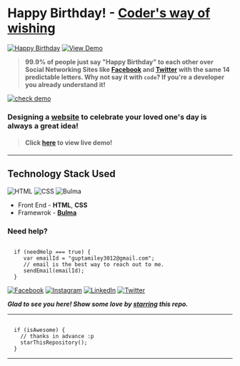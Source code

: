 # Happy Birthday! - [Coder's way of wishing](https://medium.com/@vinitshahdeo/coders-way-of-wishing-happy-birthday-1fe457e7a2ba)
[![Happy Birthday](https://img.shields.io/badge/Happy-Birthday-dodgerblue.svg?style=for-the-badge)](https://github.com/smilegupta/ShivanshuBday/) [![View Demo](https://img.shields.io/badge/View-Demo-teal.svg?style=for-the-badge)]( https://smilegupta.github.io/ShivanshuBday/)
> **99.9% of people just say "Happy Birthday" to each other over Social Networking Sites like [Facebook](https://www.facebook.com/smilegupta.1998) and [Twitter](https://twitter.com/gupta_smile_) with the same 14 predictable letters. Why not say it with `code`? If you're a developer you already understand it!**

[![check demo](https://forthebadge.com/images/badges/its-not-a-lie-if-you-believe-it.svg)](https://smilegupta.github.io/ShivanshuBday/)

### Designing a [website](https://smilegupta.github.io/ShivanshuBday/) to celebrate your loved one's day is always a great idea!

> #### Click [here](https://smilegupta.github.io/ShivanshuBday/) to view live demo!


-----
## Technology Stack Used

![HTML](https://img.shields.io/badge/frontend-html-orange.svg?logo=html5&style=flat-square) 
![CSS](https://img.shields.io/badge/frontend-css-yellowgreen.svg?logo=css3&style=flat-square)
![Bulma](https://img.shields.io/badge/framework-bulma-dodgerblue.svg?logo=bulma&style=flat-square)

- Front End - **HTML**, **CSS**
- Framewrok - **[Bulma](https://getbootstrap.com/)**

### Need help?

```

  if (needHelp === true) {
     var emailId = "guptamiley3012@gmail.com";
     // email is the best way to reach out to me.
     sendEmail(emailId);
  }

```

[![Facebook](https://img.shields.io/static/v1.svg?label=follow&message=@smilegupta.1998&color=9cf&logo=facebook&style=flat&logoColor=white&colorA=informational)](https://www.facebook.com/smilegupta.1998)  [![Instagram](https://img.shields.io/static/v1.svg?label=follow&message=@gupta_smile_&color=grey&logo=instagram&style=flat&logoColor=white&colorA=critical)](https://www.instagram.com/gupta_smile_/) [![LinkedIn](https://img.shields.io/static/v1.svg?label=connect&message=@smilegupta&color=9cf&logo=linkedin&style=flat&logoColor=white&colorA=blue)](https://www.linkedin.com/in/smilegupta/) [![Twitter](https://img.shields.io/static/v1.svg?label=connect&message=@gupta_smile_&color=grey&logo=twitter&style=flat&logoColor=white&colorA=critical)](https://twitter.com/gupta_smile_)

***Glad to see you here! Show some love by [starring](https://github.com/smilegupta/smilegupta/) this repo.***

-----

```

  if (isAwesome) {
    // thanks in advance :p
    starThisRepository();
  }

```

******
